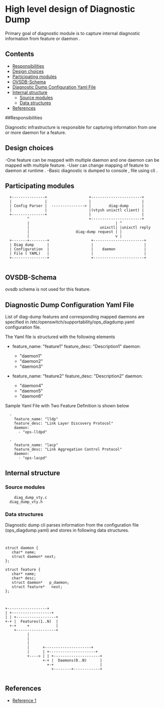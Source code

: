 # High level design of Diagnostic Dump
Primary goal of diagnostic module is to capture internal diagnostic information from  feature or daemon .


## Contents

- [Responsibilities](#responsibilities)
- [Design choices](#design-choices)
- [Participating modules](#participating-modules)
- [OVSDB-Schema](#ovsdb-schema)
- [Diagnostic Dump Configuration Yaml File](#diagnostic-dump-configuration-yaml-file)
- [Internal structure](#internal-structure)
	- [Source modules](#source-modules)
	- [Data structures](#data-structures)
- [References](#references)

##Responsibilities

Diagnostic infrastructure is responsible for capturing information from one or more daemon for a feature.

## Design choices
-One feature can be mapped with multiple daemon and one daemon can be mapped with multiple feature.
-User can change mapping of feature to daemon at runtime .
-Basic diagnostic is dumped to console , file using cli .

## Participating modules

``` ditaa
  +---------------+                   +-----------------------+
  |               |                   |                       |
  | Config Parser |  ---------------> |        diag-dump      |
  |               |                   |(vtysh unixctl client) |
  +---------------+                   |                       |
          ^                           +-----------------------+
          |                                       | ^
          |                                unixctl| |unixctl reply
          |                     diag-dump request | |
          |                                       v |
  +-------+--------+                   +-----------------------+
  | Diag dump      |                   |                       |
  | Configuration  |                   |    daemon             |
  | File ( YAML)   |                   |                       |
  +----------------+                   +-----------------------+


```


## OVSDB-Schema
ovsdb schema is not used for this feature.


##  Diagnostic Dump Configuration Yaml File

List of diag-dump features and corresponding mapped daemons are  specified in /etc/openswitch/supportability/ops_diagdump.yaml configuration file.

The Yaml file is structured with the following elements


  -
    feature_name: "feature1"
    feature_desc: "Description1"
    daemon:
      - "daemon1"
      - "daemon2"
      - "daemon3"

  -
    feature_name: "feature2"
    feature_desc: "Description2"
    daemon:
      - "daemon4"
      - "daemon5"
      - "daemon6"



Sample Yaml File with Two Feature Definition is shown below
```ditaa
  -
    feature_name: "lldp"
    feature_desc: "Link Layer Discovery Protocol"
    daemon:
      - "ops-lldpd"

  -
    feature_name: "lacp"
    feature_desc: "Link Aggregation Control Protocol"
    daemon:
      - "ops-lacpd"

```


## Internal structure


### Source modules
```ditaa
	diag_dump_vty.c
  diag_dump_vty.h
```

### Data structures

Diagnostic dump cli parses information from the configuration file (ops_diagdump.yaml) and stores in following data structures.

```


struct daemon {
   char* name;
   struct daemon* next;
};

struct feature {
   char* name;
   char* desc;
   struct daemon*   p_daemon;
   struct feature*   next;
};



+------------------+
| +------------------+
| | +------------------+
+-+ |  Features(1..N)  |
  +-+     +            |
    +------------------+
          |
          |
          |
          |      +---------------------+
          |      | +---------------------+
          +----> | | +---------------------+
                 +-+ |  Daemons(0..N)      |
                   +-+                     |
                     +--------+------------+


```


## References

* [Reference 1](http://www.openswitch.net)
